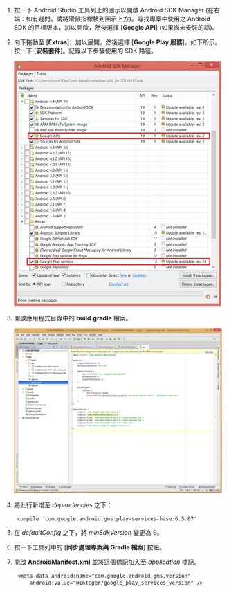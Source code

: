 1. 按一下 Android Studio 工具列上的圖示以開啟 Android SDK Manager (在右端︰如有疑問，請將滑鼠指標移到圖示上方)。尋找專案中使用之 Android SDK 的目標版本，加以開啟，然後選擇 \[**Google API**] (如果尚未安裝的話)。

2. 向下捲動至 [**Extras**]，加以展開，然後選擇 [**Google Play 服務**]，如下所示。按一下 [**安裝套件**]。記錄以下步驟使用的 SDK 路徑。 

   	![](./media/notification-hubs-android-get-started/notification-hub-create-android-app4.png)


3. 開啟應用程式目錄中的 **build.gradle** 檔案。

	![](./media/mobile-services-android-get-started-push/android-studio-push-build-gradle.png)

4. 將此行新增至  *dependencies* 之下： 

   		compile 'com.google.android.gms:play-services-base:6.5.87'

5. 在  *defaultConfig* 之下，將  *minSdkVersion* 變更為 9。
 
6. 按一下工具列中的 [**同步處理專案與 Gradle 檔案**] 按鈕。

7. 開啟 **AndroidManifest.xml** 並將這個標記加入至  *application* 標記。

        <meta-data android:name="com.google.android.gms.version"
            android:value="@integer/google_play_services_version" />
 





<!--HONumber=47-->

